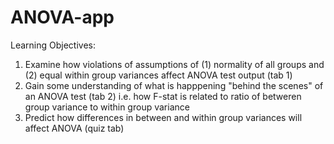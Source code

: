 # ANOVA-app

Learning Objectives:
  1. Examine how violations of assumptions of (1) normality of all groups and (2) equal within group variances affect ANOVA test output (tab 1)
  2. Gain some understanding of what is happpening "behind the scenes" of an ANOVA test (tab 2)
     i.e. how F-stat is related to ratio of betweren group variance to within group variance
  3. Predict how differences in between and within group variances will affect ANOVA (quiz tab)
